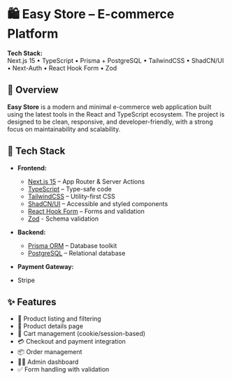 # 🛍️ Easy Store – E-commerce Platform

**Tech Stack:**  
Next.js 15 • TypeScript • Prisma + PostgreSQL • TailwindCSS • ShadCN/UI • Next-Auth • React Hook Form • Zod

## 🚀 Overview

**Easy Store** is a modern and minimal e-commerce web application built using the latest tools in the React and TypeScript ecosystem. The project is designed to be clean, responsive, and developer-friendly, with a strong focus on maintainability and scalability.

## 🧱 Tech Stack

- **Frontend:**  
  - [Next.js 15](https://nextjs.org/) – App Router & Server Actions  
  - [TypeScript](https://www.typescriptlang.org/) – Type-safe code  
  - [TailwindCSS](https://tailwindcss.com/) – Utility-first CSS  
  - [ShadCN/UI](https://ui.shadcn.com/) – Accessible and styled components  
  - [React Hook Form](https://react-hook-form.com/) – Forms and validation
  - [Zod](https://zod.dev/) - Schema validation

- **Backend:**  
  - [Prisma ORM](https://www.prisma.io/) – Database toolkit  
  - [PostgreSQL](https://www.postgresql.org/) – Relational database
 
- **Payment Gateway:**
- Stripe

## ✨ Features

- 🛒 Product listing and filtering  
- 🧾 Product details page  
- 🎯 Cart management (cookie/session-based)
- 💳 Checkout and payment integration
- 📦 Order management
- 🧑‍💼 Admin dashboard 
- ✅ Form handling with validation  
